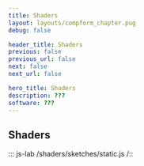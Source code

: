 ```yaml
---
title: Shaders
layout: layouts/compform_chapter.pug
debug: false

header_title: Shaders
previous: false
previous_url: false
next: false
next_url: false

hero_title: Shaders
description: ???
software: ???
---
```


<link type="text/css" rel="stylesheet" href="https://rawgit.com/patriciogonzalezvivo/glslEditor/gh-pages/build/glslEditor.css"/>
<script type="application/javascript" src="https://rawgit.com/patriciogonzalezvivo/glslEditor/gh-pages/build/glslEditor.js"></script>
<link type="text/css" href="shader.css"/>

## Shaders

::: js-lab
/shaders/sketches/static.js
/::

<div class="glsl_editor" data="shaders/static.frag"></div>

<script src="./shader_loader.js"></script>
